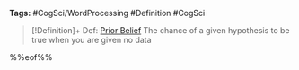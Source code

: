 ---
---

**Tags:** #CogSci/WordProcessing #Definition #CogSci 

 > 
 > \[!Definition\]+ Def: [Prior Belief](Prior%20Belief.md)
 > The chance of a given hypothesis to be true when you are given no data

%%eof%%